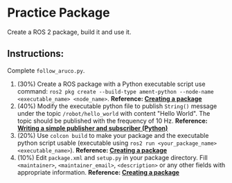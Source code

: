 # Practice Package
Create a ROS 2 package, build it and use it. 

## Instructions: 
Complete `follow_aruco.py`.
1. (30%) Create a ROS package with a Python executable script use command: `ros2 pkg create --build-type ament-python --node-name <executable_name> <node_name>`. **Reference: [Creating a package](https://docs.ros.org/en/humble/Tutorials/Beginner-Client-Libraries/Creating-Your-First-ROS2-Package.html)**
2. (40%) Modify the executable python file to publish `String()` message under the topic `/robot/hello_world` with content "Hello World". The topic should be published with the frequency of 10 Hz. **Reference: [Writing a simple publisher and subscriber (Python)](https://docs.ros.org/en/humble/Tutorials/Beginner-Client-Libraries/Writing-A-Simple-Py-Publisher-And-Subscriber.html)**
3. (20%) Use `colcon build` to make your package and the executable python script usable (executable using `ros2 run <your_package_name> <executable_name>`). **Reference: [Creating a package](https://docs.ros.org/en/humble/Tutorials/Beginner-Client-Libraries/Creating-Your-First-ROS2-Package.html)**
4. (10%) Edit `package.xml` and `setup.py` in your package directory. Fill `<maintainer>`, `<maintainer_email>`, `<description>` or any other fields with appropriate information. **Reference: [Creating a package](https://docs.ros.org/en/humble/Tutorials/Beginner-Client-Libraries/Creating-Your-First-ROS2-Package.html)**

